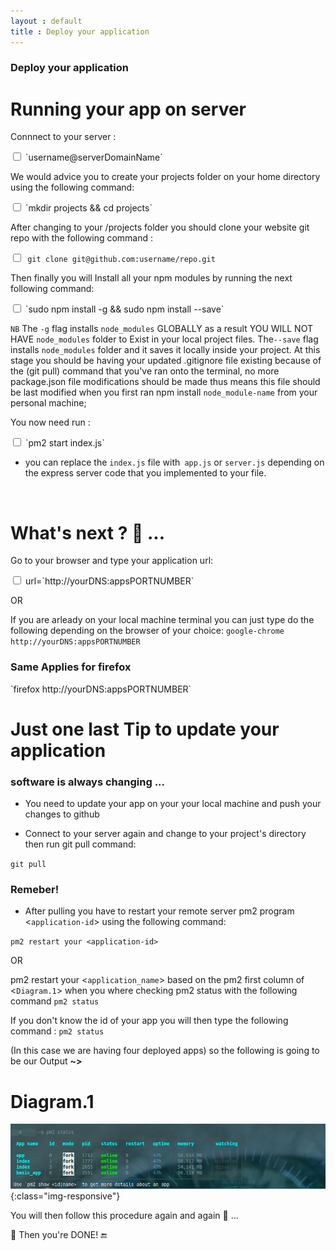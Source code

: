 ```yaml
---
layout : default
title : Deploy your application
---
```



<h3>Deploy your application</h3>

# Running your app on server

Connnect to your server :

<input type="checkbox" class="sidebar-checkbox" id="sidebar-checkbox">
`username@serverDomainName`

We would advice you to create your projects folder on your home directory using the following command:

<input type="checkbox" class="sidebar-checkbox" id="sidebar-checkbox">
`mkdir projects && cd projects`


After changing to your /projects folder you should clone your website git repo with the following command :

<input type="checkbox" class="sidebar-checkbox" id="sidebar-checkbox">`
git clone git@github.com:username/repo.git`


Then finally you will Install all your npm modules by running the next following command:

<input type="checkbox" class="sidebar-checkbox" id="sidebar-checkbox">
`sudo npm install -g && sudo npm install --save`


`NB` The `-g` flag installs `node_modules` GLOBALLY as a result YOU WILL NOT HAVE `node_modules` folder to Exist in your local project files. The`--save` flag installs `node_modules` folder and it saves it locally inside your project. At this stage you should be having your updated .gitignore file existing because of the (git pull) command that you've ran onto the terminal, no more package.json file modifications should be made thus means this file should be last modified when you first ran npm install `node_module-name` from your personal machine;

You now need run :

<input type="checkbox" class="sidebar-checkbox" id="sidebar-checkbox">
`pm2 start index.js`

* you can replace the `index.js` file with` app.js` or `server.js` depending on the express server code that you implemented to your file.

<br/>

# What's next ? :thought_balloon: ...

Go to your browser and type your application url:

<input type="checkbox" class="sidebar-checkbox" id="sidebar-checkbox">
url=`http://yourDNS:appsPORTNUMBER`

OR

If you are arleady on your local machine terminal you can just type do the following depending on the browser of your choice:
`google-chrome http://yourDNS:appsPORTNUMBER`

<h3>Same Applies for firefox</h3>
`firefox http://yourDNS:appsPORTNUMBER`

# Just one last Tip to update your application

<h3>software is always changing ...</h3>

* You need to update your app on your your local machine and push your changes to github   

* Connect to your server again and change to your project's directory then run git pull command:

`git pull`

<h3>Remeber!</h3>

* After pulling you have to restart your remote server pm2 program <`application-id`> using the following command:

`pm2 restart your <application-id>`

OR

pm2 restart your <`application_name`> based on the pm2 first column of <`Diagram.1`> when you where checking pm2 status with the following command `pm2 status`

If you don't know the id of your app you will then type the following command :
`pm2 status`

(In this case we are having four deployed apps) so the following is going to be our Output <strong>~></strong>

# Diagram.1
![image-title-here](/img/posts_Schematics/pm2StatusApplicationId.png){:class="img-responsive"}

You will then follow this procedure again and again :repeat: ...

:clap: Then you're DONE!  :end:
